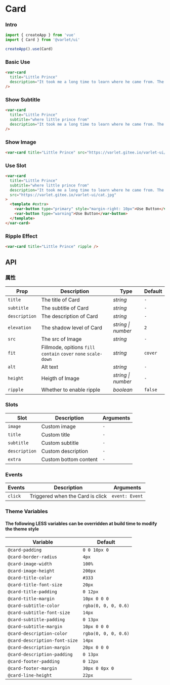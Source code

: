 # Card

### Intro

```js
import { createApp } from 'vue'
import { Card } from '@varlet/ui'

createApp().use(Card)
```

### Basic Use

```html
<var-card
  title="Little Prince"
  description="It took me a long time to learn where he came from. The little prince, whoasked me so many questions, never seemed to hear the ones I asked him. Itwas from words dropped by chance that, little by little, everything wasrevealed to me."
/>
```

### Show Subtitle

```html
<var-card
  title="Little Prince"
  subtitle="where little prince from"
  description="It took me a long time to learn where he came from. The little prince, whoasked me so many questions, never seemed to hear the ones I asked him. Itwas from words dropped by chance that, little by little, everything wasrevealed to me."
/>
```

### Show Image

```html
<var-card title="Little Prince" src="https://varlet.gitee.io/varlet-ui/cat.jpg" />
```

### Use Slot

```html
<var-card
  title="Little Prince"
  subtitle="where little prince from"
  description="It took me a long time to learn where he came from. The little prince, whoasked me so many questions, never seemed to hear the ones I asked him. Itwas from words dropped by chance that, little by little, everything wasrevealed to me."
  src="https://varlet.gitee.io/varlet-ui/cat.jpg"
>
  <template #extra>
    <var-button type="primary" style="margin-right: 10px">Use Button</var-button>
    <var-button type="warning">Use Button</var-button>
  </template>
</var-card>
```

### Ripple Effect

```html
<var-card title="Little Prince" ripple />
```

## API

### 属性

| Prop          | Description                                                     | Type               | Default |
| ------------- | --------------------------------------------------------------- | ------------------ | ------- |
| `title`       | The title of Card                                               | _string_           | `-`     |
| `subtitle`    | The subtitle of Card                                            | _string_           | `-`     |
| `description` | The description of Card                                         | _string_           | `-`     |
| `elevation`   | The shadow level of Card                                        | _string \| number_ | `2`     |
| `src`         | The src of Image                                                | _string_           | `-`     |
| `fit`         | Fillmode, opitions `fill` `contain` `cover` `none` `scale-down` | _string_           | `cover` |
| `alt`         | Alt text                                                        | _string_           | `-`     |
| `height`      | Heigth of Image                                                 | _string \| number_ | `-`     |
| `ripple`      | Whether to enable ripple                                        | _boolean_          | `false` |

### Slots

| Slot          | Description           | Arguments |
| ------------- | --------------------- | --------- |
| `image`       | Custom image          | `-`       |
| `title`       | Custom title          | `-`       |
| `subtitle`    | Custom subtitle       | `-`       |
| `description` | Custom description    | `-`       |
| `extra`       | Custom bottom content | `-`       |

### Events

| Events  | Description                      | Arguments      |
| ------- | -------------------------------- | -------------- |
| `click` | Triggered when the Card is click | `event: Event` |

### Theme Variables

#### The following LESS variables can be overridden at build time to modify the theme style

| Variable                      | Default              |
| ----------------------------- | -------------------- |
| `@card-padding`               | `0 0 10px 0`         |
| `@card-border-radius`         | `4px`                |
| `@card-image-width`           | `100%`               |
| `@card-image-height`          | `200px`              |
| `@card-title-color`           | `#333`               |
| `@card-title-font-size`       | `20px`               |
| `@card-title-padding`         | `0 12px`             |
| `@card-title-margin`          | `10px 0 0 0`         |
| `@card-subtitle-color`        | `rgba(0, 0, 0, 0.6)` |
| `@card-subtitle-font-size`    | `14px`               |
| `@card-subtitle-padding`      | `0 13px`             |
| `@card-subtitle-margin`       | `10px 0 0 0`         |
| `@card-description-color`     | `rgba(0, 0, 0, 0.6)` |
| `@card-description-font-size` | `14px`               |
| `@card-description-margin`    | `20px 0 0 0`         |
| `@card-description-padding`   | `0 13px`             |
| `@card-footer-padding`        | `0 12px`             |
| `@card-footer-margin`         | `30px 0 0px 0`       |
| `@card-line-height`           | `22px`               |
